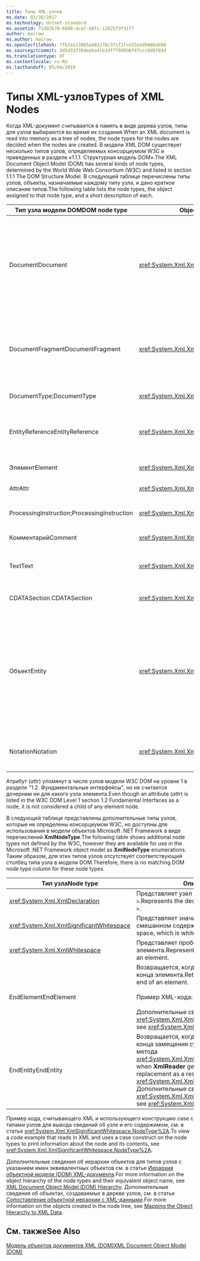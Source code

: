 ```yaml
---
title: Типы XML-узлов
ms.date: 03/30/2017
ms.technology: dotnet-standard
ms.assetid: 71d03b78-6898-4ce7-b0fc-1282573f31f7
author: mairaw
ms.author: mairaw
ms.openlocfilehash: 7f62a113865a481276c371f2fce55a5d9486eb00
ms.sourcegitcommit: 3d5d33f384eeba41b2dff79d096f47ccc8d8f03d
ms.translationtype: HT
ms.contentlocale: ru-RU
ms.lasthandoff: 05/04/2018
---
```

# <a name="types-of-xml-nodes"></a><span data-ttu-id="7a626-102">Типы XML-узлов</span><span class="sxs-lookup"><span data-stu-id="7a626-102">Types of XML Nodes</span></span>
<span data-ttu-id="7a626-103">Когда XML-документ считывается в память в виде дерева узлов, типы для узлов выбираются во время их создания.</span><span class="sxs-lookup"><span data-stu-id="7a626-103">When an XML document is read into memory as a tree of nodes, the node types for the nodes are decided when the nodes are created.</span></span> <span data-ttu-id="7a626-104">В модели XML DOM существует несколько типов узлов, определяемых консорциумом W3C и приведенных в разделе «1.1.1. Структурная модель DOM».</span><span class="sxs-lookup"><span data-stu-id="7a626-104">The XML Document Object Model (DOM) has several kinds of node types, determined by the World Wide Web Consortium (W3C) and listed in section 1.1.1 The DOM Structure Model.</span></span> <span data-ttu-id="7a626-105">В следующей таблице перечислены типы узлов, объекты, назначаемые каждому типу узла, и дано краткое описание типов.</span><span class="sxs-lookup"><span data-stu-id="7a626-105">The following table lists the node types, the object assigned to that node type, and a short description of each.</span></span>  
  
|<span data-ttu-id="7a626-106">Тип узла модели DOM</span><span class="sxs-lookup"><span data-stu-id="7a626-106">DOM node type</span></span>|<span data-ttu-id="7a626-107">Object</span><span class="sxs-lookup"><span data-stu-id="7a626-107">Object</span></span>|<span data-ttu-id="7a626-108">Описание:</span><span class="sxs-lookup"><span data-stu-id="7a626-108">Description</span></span>|  
|-------------------|------------|-----------------|  
|<span data-ttu-id="7a626-109">Document</span><span class="sxs-lookup"><span data-stu-id="7a626-109">Document</span></span>|<xref:System.Xml.XmlDocument>|<span data-ttu-id="7a626-110">Контейнер для всех узлов в дереве.</span><span class="sxs-lookup"><span data-stu-id="7a626-110">The container of all the nodes in the tree.</span></span> <span data-ttu-id="7a626-111">Он также называется корнем документа, что не всегда совпадает с корневым элементом.</span><span class="sxs-lookup"><span data-stu-id="7a626-111">It is also known as the document root, which is not always the same as the root element.</span></span>|  
|<span data-ttu-id="7a626-112">DocumentFragment</span><span class="sxs-lookup"><span data-stu-id="7a626-112">DocumentFragment</span></span>|<xref:System.Xml.XmlDocumentFragment>|<span data-ttu-id="7a626-113">Временный контейнер, содержащий один или несколько узлов, не имеющих древовидной структуры.</span><span class="sxs-lookup"><span data-stu-id="7a626-113">A temporary bag containing one or more nodes without any tree structure.</span></span>|  
|<span data-ttu-id="7a626-114">DocumentType;</span><span class="sxs-lookup"><span data-stu-id="7a626-114">DocumentType</span></span>|<xref:System.Xml.XmlDocumentType>|<span data-ttu-id="7a626-115">Представляет узел `<!DOCTYPE…>`.</span><span class="sxs-lookup"><span data-stu-id="7a626-115">Represents the `<!DOCTYPE…>` node.</span></span>|  
|<span data-ttu-id="7a626-116">EntityReference</span><span class="sxs-lookup"><span data-stu-id="7a626-116">EntityReference</span></span>|<xref:System.Xml.XmlEntityReference>|<span data-ttu-id="7a626-117">Представляет текст нераскрытой ссылки на сущность.</span><span class="sxs-lookup"><span data-stu-id="7a626-117">Represents the non-expanded entity reference text.</span></span>|  
|<span data-ttu-id="7a626-118">Элемент</span><span class="sxs-lookup"><span data-stu-id="7a626-118">Element</span></span>|<xref:System.Xml.XmlElement>|<span data-ttu-id="7a626-119">Представляет узел элемента.</span><span class="sxs-lookup"><span data-stu-id="7a626-119">Represents an element node.</span></span>|  
|<span data-ttu-id="7a626-120">Attr</span><span class="sxs-lookup"><span data-stu-id="7a626-120">Attr</span></span>|<xref:System.Xml.XmlAttribute>|<span data-ttu-id="7a626-121">Атрибут элемента.</span><span class="sxs-lookup"><span data-stu-id="7a626-121">Is an attribute of an element.</span></span>|  
|<span data-ttu-id="7a626-122">ProcessingInstruction;</span><span class="sxs-lookup"><span data-stu-id="7a626-122">ProcessingInstruction</span></span>|<xref:System.Xml.XmlProcessingInstruction>|<span data-ttu-id="7a626-123">Узел инструкций по обработке.</span><span class="sxs-lookup"><span data-stu-id="7a626-123">Is a processing instruction node.</span></span>|  
|<span data-ttu-id="7a626-124">Комментарий</span><span class="sxs-lookup"><span data-stu-id="7a626-124">Comment</span></span>|<xref:System.Xml.XmlComment>|<span data-ttu-id="7a626-125">Узел комментария.</span><span class="sxs-lookup"><span data-stu-id="7a626-125">A comment node.</span></span>|  
|<span data-ttu-id="7a626-126">Text</span><span class="sxs-lookup"><span data-stu-id="7a626-126">Text</span></span>|<xref:System.Xml.XmlText>|<span data-ttu-id="7a626-127">Текст, принадлежащий элементу или атрибуту.</span><span class="sxs-lookup"><span data-stu-id="7a626-127">Text belonging to an element or attribute.</span></span>|  
|<span data-ttu-id="7a626-128">CDATASection.</span><span class="sxs-lookup"><span data-stu-id="7a626-128">CDATASection</span></span>|<xref:System.Xml.XmlCDataSection>|<span data-ttu-id="7a626-129">Представляет CDATA.</span><span class="sxs-lookup"><span data-stu-id="7a626-129">Represents CDATA.</span></span>|  
|<span data-ttu-id="7a626-130">Объект</span><span class="sxs-lookup"><span data-stu-id="7a626-130">Entity</span></span>|<xref:System.Xml.XmlEntity>|<span data-ttu-id="7a626-131">Представляет декларации `<!ENTITY…>` в XML-документе, полученные из встроенного DTD или из внешних DTD и сущностей параметров.</span><span class="sxs-lookup"><span data-stu-id="7a626-131">Represents the `<!ENTITY…>` declarations in an XML document, either from an internal document type definition (DTD) subset or from external DTDs and parameter entities.</span></span>|  
|<span data-ttu-id="7a626-132">Notation</span><span class="sxs-lookup"><span data-stu-id="7a626-132">Notation</span></span>|<xref:System.Xml.XmlNotation>|<span data-ttu-id="7a626-133">Представляет нотацию, объявленную в DTD.</span><span class="sxs-lookup"><span data-stu-id="7a626-133">Represents a notation declared in the DTD.</span></span>|  
  
 <span data-ttu-id="7a626-134">Атрибут (*attr*) упомянут в числе узлов модели W3C DOM на уровне 1 в разделе "1.2. Фундаментальные интерфейсы", но не считается дочерним ни для какого узла элемента.</span><span class="sxs-lookup"><span data-stu-id="7a626-134">Even though an attribute (*attr*) is listed in the W3C DOM Level 1 section 1.2 Fundamental Interfaces as a node, it is not considered a child of any element node.</span></span>  
  
 <span data-ttu-id="7a626-135">В следующей таблице представлены дополнительные типы узлов, которые не определены консорциумом W3C, но доступны для использования в модели объектов Microsoft .NET Framework в виде перечислений **XmlNodeType**.</span><span class="sxs-lookup"><span data-stu-id="7a626-135">The following table shows additional node types not defined by the W3C, however they are available for use in the Microsoft .NET Framework object model as **XmlNodeType** enumerations.</span></span> <span data-ttu-id="7a626-136">Таким образом, для этих типов узлов отсутствует соответствующий столбец типа узла в модели DOM.</span><span class="sxs-lookup"><span data-stu-id="7a626-136">Therefore, there is no matching DOM node type column for these node types.</span></span>  
  
|<span data-ttu-id="7a626-137">Тип узла</span><span class="sxs-lookup"><span data-stu-id="7a626-137">Node type</span></span>|<span data-ttu-id="7a626-138">Описание:</span><span class="sxs-lookup"><span data-stu-id="7a626-138">Description</span></span>|  
|---------------|-----------------|  
|<xref:System.Xml.XmlDeclaration>|<span data-ttu-id="7a626-139">Представляет узел декларации `<?xml version="1.0"…>`.</span><span class="sxs-lookup"><span data-stu-id="7a626-139">Represents the declaration node `<?xml version="1.0"…>`.</span></span>|  
|<xref:System.Xml.XmlSignificantWhitespace>|<span data-ttu-id="7a626-140">Представляет значимые пробелы, то есть пробелы в смешанном содержимом.</span><span class="sxs-lookup"><span data-stu-id="7a626-140">Represents significant white space, which is white space in mixed content.</span></span>|  
|<xref:System.Xml.XmlWhitespace>|<span data-ttu-id="7a626-141">Представляет пробелы в содержимом элемента.</span><span class="sxs-lookup"><span data-stu-id="7a626-141">Represents the white space in the content of an element.</span></span>|  
|<span data-ttu-id="7a626-142">EndElement</span><span class="sxs-lookup"><span data-stu-id="7a626-142">EndElement</span></span>|<span data-ttu-id="7a626-143">Возвращается, когда модуль **XmlReader** достигает конца элемента.</span><span class="sxs-lookup"><span data-stu-id="7a626-143">Returned when **XmlReader** gets to the end of an element.</span></span><br /><br /> <span data-ttu-id="7a626-144">Пример XML-кода: **\</item>**</span><span class="sxs-lookup"><span data-stu-id="7a626-144">Example XML: **\</item>**</span></span><br /><br /> <span data-ttu-id="7a626-145">Дополнительные сведения см. в разделе <xref:System.Xml.XmlNodeType>.</span><span class="sxs-lookup"><span data-stu-id="7a626-145">For more information, see <xref:System.Xml.XmlNodeType>.</span></span>|  
|<span data-ttu-id="7a626-146">EndEntity</span><span class="sxs-lookup"><span data-stu-id="7a626-146">EndEntity</span></span>|<span data-ttu-id="7a626-147">Возвращается, когда модуль **XmlReader** достигает конца замещения сущности в результате вызова метода <xref:System.Xml.XmlReader.ResolveEntity%2A>.</span><span class="sxs-lookup"><span data-stu-id="7a626-147">Returned when **XmlReader** gets to the end of the entity replacement as a result of a call to <xref:System.Xml.XmlReader.ResolveEntity%2A>.</span></span> <span data-ttu-id="7a626-148">Дополнительные сведения см. в разделе <xref:System.Xml.XmlNodeType>.</span><span class="sxs-lookup"><span data-stu-id="7a626-148">For more information, see <xref:System.Xml.XmlNodeType>.</span></span>|  
  
 <span data-ttu-id="7a626-149">Пример кода, считывающего XML и использующего конструкцию case с типами узлов для вывода сведений об узле и его содержимом, см. в статье <xref:System.Xml.XmlSignificantWhitespace.NodeType%2A>.</span><span class="sxs-lookup"><span data-stu-id="7a626-149">To view a code example that reads in XML and uses a case construct on the node types to print information about the node and its contents, see <xref:System.Xml.XmlSignificantWhitespace.NodeType%2A>.</span></span>  
  
 <span data-ttu-id="7a626-150">Дополнительные сведения об иерархии объектов для типов узлов с указанием имен эквивалентных объектов см. в статье [Иерархия объектной модели (DOM) XML-документа](../../../../docs/standard/data/xml/xml-document-object-model-dom-hierarchy.md).</span><span class="sxs-lookup"><span data-stu-id="7a626-150">For more information on the object hierarchy of the node types and their equivalent object name, see [XML Document Object Model (DOM) Hierarchy](../../../../docs/standard/data/xml/xml-document-object-model-dom-hierarchy.md).</span></span> <span data-ttu-id="7a626-151">Дополнительные сведения об объектах, создаваемых в дереве узлов, см. в статье [Сопоставление объектной иерархии с XML-данными](../../../../docs/standard/data/xml/mapping-the-object-hierarchy-to-xml-data.md).</span><span class="sxs-lookup"><span data-stu-id="7a626-151">For more information on the objects created in the node tree, see [Mapping the Object Hierarchy to XML Data](../../../../docs/standard/data/xml/mapping-the-object-hierarchy-to-xml-data.md).</span></span>  
  
## <a name="see-also"></a><span data-ttu-id="7a626-152">См. также</span><span class="sxs-lookup"><span data-stu-id="7a626-152">See Also</span></span>  
 [<span data-ttu-id="7a626-153">Модель объектов документов XML (DOM)</span><span class="sxs-lookup"><span data-stu-id="7a626-153">XML Document Object Model (DOM)</span></span>](../../../../docs/standard/data/xml/xml-document-object-model-dom.md)
